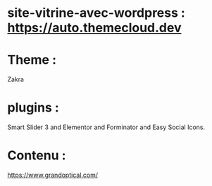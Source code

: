 # site-vitrine-avec-wordpress : https://auto.themecloud.dev
# Theme :
Zakra
# plugins :
Smart Slider 3 and Elementor and Forminator and Easy Social Icons.
# Contenu :
https://www.grandoptical.com/
